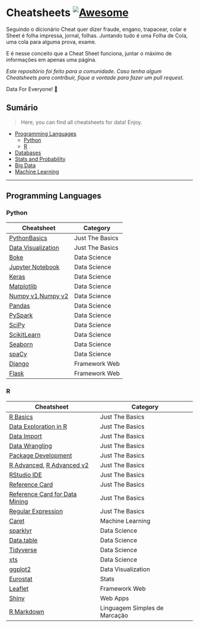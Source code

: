 # Cheatsheets [![Awesome](https://awesome.re/badge.svg)](https://awesome.re)

Seguindo o dicionário Cheat quer dizer fraude, engano, trapacear, colar e Sheet é folha impressa, jornal, folhas. Juntando tudo é uma Folha de Cola, uma cola para alguma prova, exame.

E é nesse conceito que a Cheat Sheet funciona, juntar o máximo de informações em apenas uma página.

*Este repositório foi feito para a comunidade. Caso tenha algum Cheatsheets para contribuir, fique a vontade para fazer um pull request.*

Data For Everyone! 🎲

## Sumário
> Here, you can find all cheatsheets for data! Enjoy.

<!-- toc -->
  * [Programming Languages](#programminglanguages)
    * [Python](#python)
    * [R](#r)
  * [Databases](#databases)
  * [Stats and Probability](#statsandprob)
  * [Big Data](#bigdata)
  * [Machine Learning](#machinelearning) 
--------------------------------------------------
<h2 id="programminglanguages">Programming Languages</h2>

<h3 id="python">Python</h3>

| Cheatsheet | Category | 
| ----------- | ----------- | 
| [PythonBasics](https://github.com/laylacomparin/CheatSheets/blob/main/Python/PythonBasics%20Cheatsheet.pdf) | Just The Basics |
| [Data Visualization](https://github.com/laylacomparin/CheatSheets/blob/main/Python/Data%20Visualisation%20Cheatsheet.jpg) | Just The Basics |
| [Boke](https://github.com/laylacomparin/CheatSheets/blob/main/Python/Bokeh%20Cheatsheet.pdf)  | Data Science |
| [Jupyter Notebook](https://github.com/laylacomparin/CheatSheets/blob/main/Python/Jupyter%20Notebook%20Cheatsheet.pdf) | Data Science |
| [Keras](https://github.com/laylacomparin/CheatSheets/blob/main/Python/Keras%20Cheatsheet.pdf) | Data Science |
| [Matplotlib](https://github.com/laylacomparin/CheatSheets/blob/main/Python/Matplotlib%20Cheatsheet.pdf) | Data Science |
| [Numpy v1](https://github.com/laylacomparin/CheatSheets/blob/main/Python/Numpy%20Cheatsheet.pdf),[Numpy v2](https://github.com/laylacomparin/CheatSheets/blob/main/Python/Numpy%20Cheatsheet%20v2.pdf) | Data Science |
| [Pandas](https://github.com/laylacomparin/CheatSheets/blob/main/Python/Pandas%20Cheatsheet.pdf) | Data Science |
| [PySpark](https://github.com/laylacomparin/CheatSheets/blob/main/Python/PySpark%20Cheatsheet.pdf) | Data Science |
| [SciPy](https://github.com/laylacomparin/CheatSheets/blob/main/Python/SciPy%20Cheatsheet.pdf) | Data Science |
| [ScikitLearn](https://github.com/laylacomparin/CheatSheets/blob/main/Python/ScikitLearn%20Cheatsheet.pdf) | Data Science |
| [Seaborn](https://github.com/laylacomparin/CheatSheets/blob/main/Python/Seaborn%20Cheatsheet.pdf) | Data Science |
| [spaCy](https://github.com/laylacomparin/CheatSheets/blob/main/Python/spaCy%20Cheatsheet.pdf) | Data Science |
| [Django](https://github.com/laylacomparin/CheatSheets/blob/main/Python/Django%20Cheatsheet.pdf) | Framework Web | 
| [Flask](https://github.com/laylacomparin/CheatSheets/blob/main/Python/Flask%20Cheatsheet.pdf) | Framework Web | 

<h3 id="r">R</h3>

| Cheatsheet | Category | 
| ----------- | ----------- | 
| [R Basics](https://github.com/laylacomparin/CheatSheets/blob/main/R/R%20Basics%20Cheatsheet.pdf) |Just The Basics |
| [Data Exploration in R](https://github.com/laylacomparin/CheatSheets/blob/main/R/Data%20Exploration%20in%20R%20Cheatsheet.webp) | Just The Basics |
| [Data Import](https://github.com/laylacomparin/CheatSheets/blob/main/R/Data%20Import%20Cheatsheet.pdf) | Just The Basics |
| [Data Wrangling](https://github.com/laylacomparin/CheatSheets/blob/main/R/Data%20Wrangling%20Cheatsheet.pdf) | Just The Basics |
| [Package Development](https://github.com/laylacomparin/CheatSheets/blob/main/R/Package%20Development%20Cheatsheet.pdf) | Just The Basics |
| [R Advanced](https://github.com/laylacomparin/CheatSheets/blob/main/R/R%20Advanced%20Cheatsheet%20v2.pdf), [R Advanced v2](https://github.com/laylacomparin/CheatSheets/blob/main/R/R%20Advanced%20Cheatsheet.pdf) | Just The Basics |
| [RStudio IDE](https://github.com/laylacomparin/CheatSheets/blob/main/R/RStudio%20IDE%20Cheatsheet.pdf) | Just The Basics |
| [Reference Card](https://github.com/laylacomparin/CheatSheets/blob/main/R/Reference%20Card%20Cheatsheet.pdf) | Just The Basics |
| [Reference Card for Data Mining](https://github.com/laylacomparin/CheatSheets/blob/main/R/Reference%20Card%20for%20Data%20Mining%20Cheatsheet.pdf) | Just The Basics |
| [Regular Expression](https://github.com/laylacomparin/CheatSheets/blob/main/R/Regular%20Expression%20Cheatsheet.pdf) | Just The Basics |
| [Caret](https://github.com/laylacomparin/CheatSheets/blob/main/R/Caret%20Cheatsheet.pdf) | Machine Learning |
| [sparklyr](https://github.com/laylacomparin/CheatSheets/blob/main/R/Data%20Science%20in%20Spark%20with%20sparklyr%20Cheatsheet.pdf) | Data Science |
| [Data.table](https://github.com/laylacomparin/CheatSheets/blob/main/R/Data.table%20Cheatsheet.pdf) | Data Science |
| [Tidyverse](https://github.com/laylacomparin/CheatSheets/blob/main/R/Tidyverse%20Cheatsheet.pdf) | Data Science |
| [xts](https://github.com/laylacomparin/CheatSheets/blob/main/R/xts%20Cheatsheet.pdf) | Data Science |
| [ggplot2](https://github.com/laylacomparin/CheatSheets/blob/main/R/ggplot2%20Cheatsheet.pdf) | Data Visualization |
| [Eurostat](https://github.com/laylacomparin/CheatSheets/blob/main/R/Eurostat%20Cheatsheet.pdf) | Stats |
| [Leaflet](https://github.com/laylacomparin/CheatSheets/blob/main/R/Leaflet%20Cheatsheet.pdf) | Framework Web |
| [Shiny](https://github.com/laylacomparin/CheatSheets/blob/main/R/Shiny%20Cheatsheet.pdf) | Web Apps |
| [R Markdown](https://github.com/laylacomparin/CheatSheets/blob/main/R/R%20Markdown%20Cheatsheet.pdf) | Linguagem Simples de Marcação |



